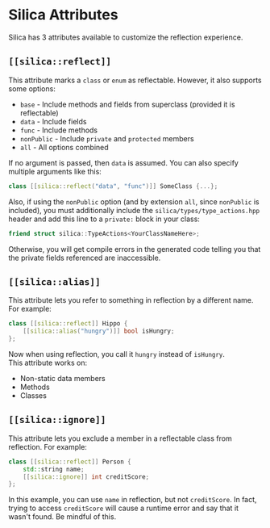 # Silica Attributes

Silica has 3 attributes available to customize the reflection experience.

## `[[silica::reflect]]`
This attribute marks a `class` or `enum` as reflectable. However, it also supports some options:
* `base` - Include methods and fields from superclass (provided it is reflectable)
* `data` - Include fields
* `func` - Include methods
* `nonPublic` - Include `private` and `protected` members
* `all` - All options combined  

If no argument is passed, then `data` is assumed. You can also specify multiple arguments like this:
```cpp
class [[silica::reflect("data", "func")]] SomeClass {...};
```  

Also, if using the `nonPublic` option (and by extension `all`, since `nonPublic` is included), you must additionally include the `silica/types/type_actions.hpp` header and add this line to a `private:` block in your class:
```cpp
friend struct silica::TypeActions<YourClassNameHere>;
```  
Otherwise, you will get compile errors in the generated code telling you that the private fields referenced are inaccessible.

## `[[silica::alias]]`
This attribute lets you refer to something in reflection by a different name. For example:
```cpp
class [[silica::reflect]] Hippo {
	[[silica::alias("hungry")]] bool isHungry;
};
```  
Now when using reflection, you call it `hungry` instead of `isHungry`.  
This attribute works on:
* Non-static data members
* Methods
* Classes

## `[[silica::ignore]]`
This attribute lets you exclude a member in a reflectable class from reflection. For example:
```cpp
class [[silica::reflect]] Person {
	std::string name;
	[[silica::ignore]] int creditScore;
};
```  
In this example, you can use `name` in reflection, but not `creditScore`. In fact, trying to access `creditScore` will cause a runtime error and say that it wasn't found. Be mindful of this.